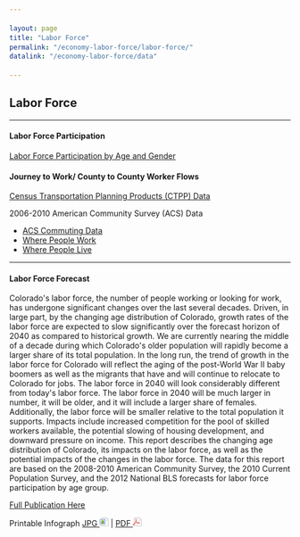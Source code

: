 ```yaml
---

layout: page
title: "Labor Force"
permalink: "/economy-labor-force/labor-force/"
datalink: "/economy-labor-force/data"

---
```



## Labor Force

- - -

#### Labor Force Participation

[Labor Force Participation by Age and Gender](/economy-labor-force/data/labor-force#labor-force-participation)

#### Journey  to Work/ County to County Worker Flows

[Census Transportation Planning Products (CTPP) Data](http://www.fhwa.dot.gov/planning/census_issues/ctpp/data_products/acsdataprod.cfm)

2006-2010 American Community Survey (ACS) Data

- [ACS Commuting Data](http://www.colocode.com/online-code-books.html)
- [Where People Work](https://drive.google.com/file/d/0B2oqdPZKJqK7MHVfSjhvY2s1c0E/edit)
- [Where People Live](https://drive.google.com/file/d/0B2oqdPZKJqK7elBFQk5LNjE3Wk0/edit)

- - -

#### Labor Force Forecast

Colorado\'s labor force, the number of people working or looking for work, has undergone significant changes over the last several decades. Driven, in large part, by the changing age distribution of Colorado, growth rates of the labor force are expected to slow significantly over the forecast horizon of 2040 as compared to historical growth. We are currently nearing the middle of a decade during which Colorado\'s older population will rapidly become a larger share of its total population. In the long run, the trend of growth in the labor force for Colorado will reflect the aging of the post-World War II baby boomers as well as the migrants that have and will continue to relocate to Colorado for jobs.  The labor force in 2040 will look considerably different from today\'s labor force. The labor force in 2040 will be much larger in number, it will be older, and it will include a larger share of females. Additionally, the labor force will be smaller relative to the total population it supports. Impacts include increased competition for the pool of skilled workers available, the potential slowing of housing development, and downward pressure on income. This report describes the changing age distribution of Colorado, its impacts on the labor force, as well as the potential impacts of the changes in the labor force. The data for this report are based on the 2008-2010 American Community Survey, the 2010 Current Population Survey, and the 2012 National BLS forecasts for labor force participation by age group.

[Full Publication Here](https://drive.google.com/open?id=0B2oqdPZKJqK7T3FqeGdUZDhUOGM)

Printable Infograph [JPG ![image](/images/page_white_picture.png 'download image file')](https://drive.google.com/open?id=0B2oqdPZKJqK7RllMT1ZUdXdxU3c) \| [PDF  ![pdf](/images/page_white_acrobat.png 'download pdf file')](https://drive.google.com/open?id=0B2oqdPZKJqK7TnNkb2NIUHQtN3c)